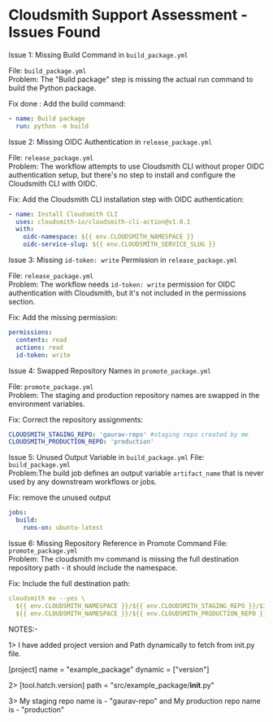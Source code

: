 Cloudsmith Support Assessment - Issues Found
=============================================

Issue 1: Missing Build Command in `build_package.yml`

File: `build_package.yml`  
Problem: The "Build package" step is missing the actual run command to build the Python package.

Fix done : Add the build command:
```yaml
- name: Build package
  run: python -m build
```

Issue 2: Missing OIDC Authentication in `release_package.yml`

File: `release_package.yml`  
Problem: The workflow attempts to use Cloudsmith CLI without proper OIDC authentication setup, but there's no step to install and configure the Cloudsmith CLI with OIDC.

Fix: Add the Cloudsmith CLI installation step with OIDC authentication:
```yaml
- name: Install Cloudsmith CLI
  uses: cloudsmith-io/cloudsmith-cli-action@v1.0.1
  with:
    oidc-namespace: ${{ env.CLOUDSMITH_NAMESPACE }}
    oidc-service-slug: ${{ env.CLOUDSMITH_SERVICE_SLUG }}
```

Issue 3: Missing `id-token: write` Permission in `release_package.yml`

File: `release_package.yml`  
Problem: The workflow needs `id-token: write` permission for OIDC authentication with Cloudsmith, but it's not included in the permissions section.

Fix: Add the missing permission:
```yaml
permissions:
  contents: read
  actions: read
  id-token: write
```

Issue 4: Swapped Repository Names in `promote_package.yml`

File: `promote_package.yml`  
Problem: The staging and production repository names are swapped in the environment variables.

Fix: Correct the repository assignments:
```yaml
CLOUDSMITH_STAGING_REPO: 'gaurav-repo' #staging repo created by me
CLOUDSMITH_PRODUCTION_REPO: 'production'
```

Issue 5: Unused Output Variable in `build_package.yml`
File: `build_package.yml`  
Problem:The build job defines an output variable `artifact_name` that is never used by any downstream workflows or jobs.

Fix: remove the unused output 
```yaml
jobs:
  build:
    runs-on: ubuntu-latest
```

Issue 6: Missing Repository Reference in Promote Command
File: `promote_package.yml`  
Problem: The cloudsmith mv command is missing the full destination repository path - it should include the namespace.

Fix: Include the full destination path:
```yaml
cloudsmith mv --yes \
  ${{ env.CLOUDSMITH_NAMESPACE }}/${{ env.CLOUDSMITH_STAGING_REPO }}/$IDENTIFIER \
  ${{ env.CLOUDSMITH_NAMESPACE }}/${{ env.CLOUDSMITH_PRODUCTION_REPO }}
```


NOTES:-

1> I have added project version and Path dynamically to fetch from init.py file.

[project]
name = "example_package"
dynamic = ["version"]

2> [tool.hatch.version]
path = "src/example_package/__init__.py"
 
3> My staging repo name is - "gaurav-repo" and My production repo name is - "production"
